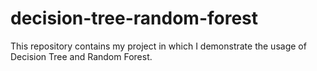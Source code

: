 # decision-tree-random-forest
This repository contains my project in which I demonstrate the usage of Decision Tree and Random Forest.
